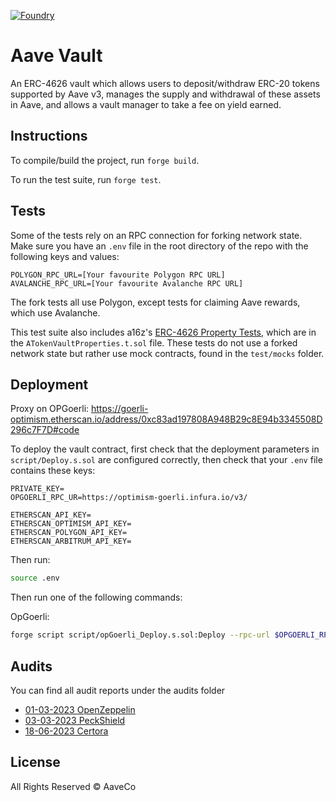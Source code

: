 [![Foundry][foundry-badge]][foundry]

[foundry]: https://getfoundry.sh/
[foundry-badge]: https://img.shields.io/badge/Built%20with-Foundry-FFDB1C.svg

# Aave Vault

An ERC-4626 vault which allows users to deposit/withdraw ERC-20 tokens supported by Aave v3, manages the supply and withdrawal of these assets in Aave, and allows a vault manager to take a fee on yield earned.

## Instructions

To compile/build the project, run `forge build`.

To run the test suite, run `forge test`.

## Tests

Some of the tests rely on an RPC connection for forking network state. Make sure you have an `.env` file in the root directory of the repo with the following keys and values:

```
POLYGON_RPC_URL=[Your favourite Polygon RPC URL]
AVALANCHE_RPC_URL=[Your favourite Avalanche RPC URL]
```

The fork tests all use Polygon, except tests for claiming Aave rewards, which use Avalanche.

This test suite also includes a16z's [ERC-4626 Property Tests](https://a16zcrypto.com/generalized-property-tests-for-erc4626-vaults/), which are in the `ATokenVaultProperties.t.sol` file. These tests do not use a forked network state but rather use mock contracts, found in the `test/mocks` folder.

## Deployment

Proxy on OPGoerli: https://goerli-optimism.etherscan.io/address/0xc83ad197808A948B29c8E94b3345508D296c7F7D#code

To deploy the vault contract, first check that the deployment parameters in `script/Deploy.s.sol` are configured correctly, then check that your `.env` file contains these keys:

```
PRIVATE_KEY=
OPGOERLI_RPC_UR=https://optimism-goerli.infura.io/v3/

ETHERSCAN_API_KEY=
ETHERSCAN_OPTIMISM_API_KEY=
ETHERSCAN_POLYGON_API_KEY=
ETHERSCAN_ARBITRUM_API_KEY=
```

Then run:

```bash
source .env
```

Then run one of the following commands:

OpGoerli:

```bash
forge script script/opGoerli_Deploy.s.sol:Deploy --rpc-url $OPGOERLI_RPC_UR --broadcast -vvvv --etherscan-api-key $ETHERSCAN_OPTIMISM_API_KEY --verify
```

## Audits

You can find all audit reports under the audits folder

- [01-03-2023 OpenZeppelin](./audits/01-03-2023_OpenZeppelin_Wrapped_AToken_Vault.pdf)
- [03-03-2023 PeckShield](./audits/03-03-2023_Peckshield_Wrapped_AToken_Vault.pdf)
- [18-06-2023 Certora](./certora/report/Aave-Vault-Formal-Verification.pdf)

## License

All Rights Reserved © AaveCo
